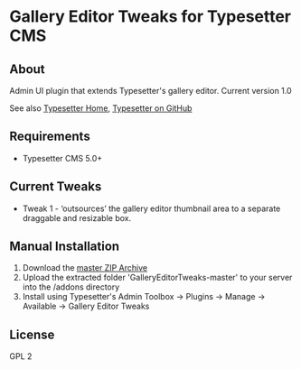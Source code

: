 # Gallery Editor Tweaks for Typesetter CMS #

## About
Admin UI plugin that extends Typesetter's gallery editor.
Current version 1.0 

See also [Typesetter Home](http://www.typesettercms.com), [Typesetter on GitHub](https://github.com/Typesetter/Typesetter)

## Requirements ##
* Typesetter CMS 5.0+

## Current Tweaks ##
* Tweak 1 - &lsquo;outsources&rsquo; the gallery editor thumbnail area to a separate draggable and resizable box.

## Manual Installation ##
1. Download the [master ZIP Archive](https://github.com/juek/GalleryEditorTweaks/archive/master.zip)
2. Upload the extracted folder 'GalleryEditorTweaks-master' to your server into the /addons directory
3. Install using Typesetter's Admin Toolbox -> Plugins -> Manage -> Available -> Gallery Editor Tweaks

## License
GPL 2
